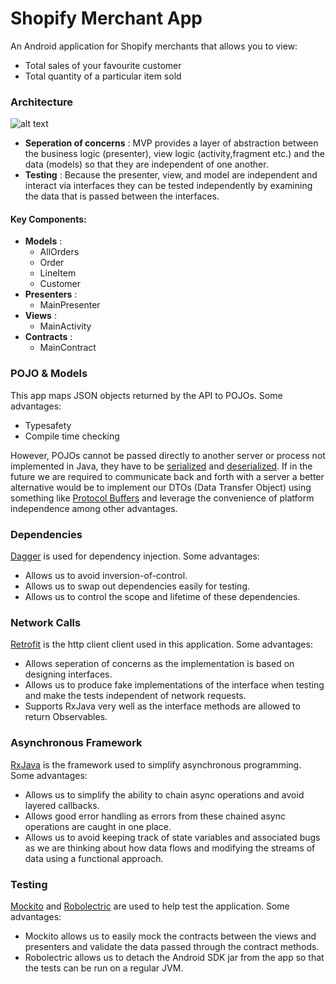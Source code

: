 # Shopify Merchant App

An Android application for Shopify merchants that allows you to view:
 - Total sales of your favourite customer
 - Total quantity of a particular item sold

### Architecture

![alt text](https://cms-assets.tutsplus.com/uploads/users/1308/posts/26206/image/MVP-Android.png)

  - **Seperation of concerns** : MVP provides a layer of abstraction between the business logic (presenter), view logic (activity,fragment etc.) and the data (models) so that they are independent of one another.
  - **Testing** : Because the presenter, view, and model are independent and interact via interfaces they can be tested independently by examining the data that is passed between the interfaces.


#### Key Components:

  - **Models** :
    * AllOrders
    * Order
    * LineItem
    * Customer
  - **Presenters** : 
    * MainPresenter
  - **Views** : 
    * MainActivity
  - **Contracts** : 
    * MainContract

### POJO & Models
This app maps JSON objects returned by the API to POJOs. Some advantages:
-  Typesafety 
-  Compile time checking

However, POJOs cannot be passed directly to another server or process not implemented in Java, they have to be [serialized](https://docs.oracle.com/javase/tutorial/jndi/objects/serial.html) and [deserialized](https://docs.oracle.com/javase/tutorial/jndi/objects/serial.html). If in the future we are required to communicate back and forth with a server a better alternative would be to implement our DTOs (Data Transfer Object) using something like [Protocol Buffers](https://github.com/google/protobuf) and leverage the convenience of platform independence among other advantages.
### Dependencies

[Dagger](https://github.com/google/dagger) is used for dependency injection. Some advantages: 
 -  Allows us to avoid inversion-of-control.
 -  Allows us to swap out dependencies easily for testing.
 -  Allows us to control the scope and lifetime of these dependencies.

### Network Calls

[Retrofit](https://github.com/square/retrofit) is the http client client used in this application. Some advantages:
 - Allows seperation of concerns as the implementation is based on designing interfaces.
 - Allows us to produce fake implementations of the interface when testing and make the tests independent of network requests. 
 - Supports RxJava very well as the interface methods are allowed to return Observables.

### Asynchronous Framework

[RxJava](https://github.com/ReactiveX/RxJava) is the framework used to simplify asynchronous programming. Some advantages:

- Allows us to simplify the ability to chain async operations and avoid layered callbacks.
- Allows good error handling as errors from these chained async operations are caught in one place.
- Allows us to avoid keeping track of state variables and associated bugs as we are thinking about how data flows and modifying the streams of data using a functional approach.

### Testing

[Mockito](https://github.com/mockito/mockito) and [Robolectric](https://github.com/robolectric/robolectric) are used to help test the application. Some advantages:

- Mockito allows us to easily mock the contracts between the views and presenters and validate the data
passed through the contract methods.
- Robolectric allows us to detach the Android SDK jar from the app so that the tests can be 
run on a regular JVM.
